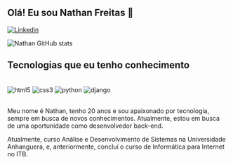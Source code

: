 ## Olá! Eu sou Nathan Freitas 👋

[![Linkedin](https://img.shields.io/badge/LinkedIn-0077B5?style=for-the-badge&logo=linkedin&logoColor=white)](https://br.linkedin.com/?src=go-pa&trk=sem-ga_campid.12619604099_asid.149519181115_crid.657343811713_kw.linkedin_d.c_tid.kwd-148086543_n.g_mt.e_geo.1031549&mcid=6821526239111716925&cid=&gad_source=1&gclid=Cj0KCQiAi_G5BhDXARIsAN5SX7qUDBo78Sl5cCn8xKkvvTuygpJSAwvjSReSmL2QXOgyUt5pDpifdKAaAp5WEALw_wcB&gclsrc=aw.ds)


![Nathan GitHub stats](https://github-readme-stats.vercel.app/api?username=Dev-NathanFreitas&show_icons=true&theme=dracula)

## Tecnologias que eu tenho conhecimento

<div style = "display:inline_block"><br/>
    <img align="center" alt="html5" src = "https://img.shields.io/badge/HTML5-E34F26?style=for-the-badge&logo=html5&logoColor=white">
    <img align="center" alt="css3" src = "https://img.shields.io/badge/CSS3-1572B6?style=for-the-badge&logo=css3&logoColor=white">
    <img align="center" alt="python" src = "https://img.shields.io/badge/Python-14354C?style=for-the-badge&logo=python&logoColor=white">
    <img align="center" alt="django" src = "https://img.shields.io/badge/Django-092E20?style=for-the-badge&logo=django&logoColor=white">
</div>
<br>

Meu nome é Nathan, tenho 20 anos e sou apaixonado por tecnologia, sempre em busca de novos conhecimentos. Atualmente, estou em busca de uma oportunidade como desenvolvedor back-end.

Atualmente, curso Análise e Desenvolvimento de Sistemas na Universidade Anhanguera, e, anteriormente, concluí o curso de Informática para Internet no ITB.


